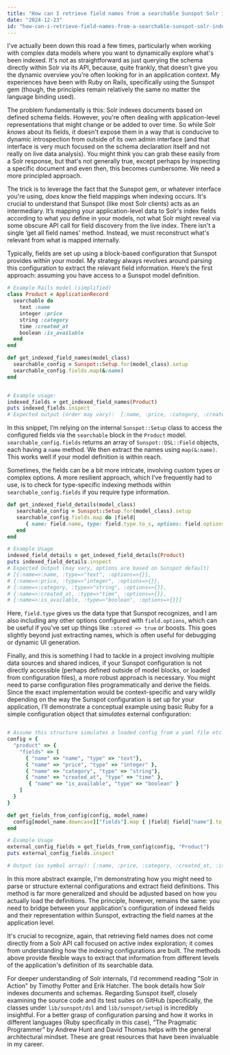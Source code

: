 ```yaml
---
title: "How can I retrieve field names from a searchable Sunspot Solr index?"
date: "2024-12-23"
id: "how-can-i-retrieve-field-names-from-a-searchable-sunspot-solr-index"
---
```


 I've actually been down this road a few times, particularly when working with complex data models where you want to dynamically explore what's been indexed. It's not as straightforward as just querying the schema directly within Solr via its API, because, quite frankly, that doesn't give you the dynamic overview you're often looking for in an application context. My experiences have been with Ruby on Rails, specifically using the Sunspot gem (though, the principles remain relatively the same no matter the language binding used).

The problem fundamentally is this: Solr indexes documents based on defined schema fields. However, you're often dealing with application-level representations that might change or be added to over time. So while Solr *knows* about its fields, it doesn't expose them in a way that is conducive to dynamic introspection from outside of its own admin interface (and that interface is very much focused on the schema declaration itself and not really on live data analysis). You might think you can grab these easily from a Solr response, but that's not generally true, except perhaps by inspecting a specific document and even then, this becomes cumbersome. We need a more principled approach.

The trick is to leverage the fact that the Sunspot gem, or whatever interface you're using, *does* know the field mappings when indexing occurs. It's crucial to understand that Sunspot (like most Solr clients) acts as an intermediary. It’s mapping your application-level data to Solr's index fields according to what *you* define in your models, not what Solr might reveal via some obscure API call for field discovery from the live index. There isn't a single ‘get all field names’ method. Instead, we must reconstruct what's relevant from what is mapped internally.

Typically, fields are set up using a block-based configuration that Sunspot provides within your model. My strategy always revolves around parsing this configuration to extract the relevant field information. Here’s the first approach: assuming you have access to a Sunspot model definition.

```ruby
# Example Rails model (simplified)
class Product < ApplicationRecord
  searchable do
    text :name
    integer :price
    string :category
    time :created_at
    boolean :is_available
  end
end

def get_indexed_field_names(model_class)
  searchable_config = Sunspot::Setup.for(model_class).setup
  searchable_config.fields.map(&:name)
end


# Example usage:
indexed_fields = get_indexed_field_names(Product)
puts indexed_fields.inspect
# Expected output (order may vary):  [:name, :price, :category, :created_at, :is_available]

```

In this snippet, I’m relying on the internal `Sunspot::Setup` class to access the configured fields via the `searchable` block in the `Product` model. `searchable_config.fields` returns an array of `Sunspot::DSL::Field` objects, each having a `name` method. We then extract the names using `map(&:name)`. This works well if your model definition is within reach.

Sometimes, the fields can be a bit more intricate, involving custom types or complex options. A more resilient approach, which I’ve frequently had to use, is to check for type-specific indexing methods within `searchable_config.fields` if you require type information.

```ruby
def get_indexed_field_details(model_class)
   searchable_config = Sunspot::Setup.for(model_class).setup
   searchable_config.fields.map do |field|
      { name: field.name, type: field.type.to_s, options: field.options }
   end
end

# Example Usage
indexed_field_details = get_indexed_field_details(Product)
puts indexed_field_details.inspect
# Expected Output (may vary, options are based on Sunspot default)
# [{:name=>:name, :type=>"text", :options=>{}},
# {:name=>:price, :type=>"integer", :options=>{}},
# {:name=>:category, :type=>"string", :options=>{}},
# {:name=>:created_at, :type=>"time", :options=>{}},
# {:name=>:is_available, :type=>"boolean", :options=>{}}]

```
Here, `field.type` gives us the data type that Sunspot recognizes, and I am also including any other options configured with `field.options`, which can be useful if you've set up things like `:stored => true` or boosts. This goes slightly beyond just extracting names, which is often useful for debugging or dynamic UI generation.

Finally, and this is something I had to tackle in a project involving multiple data sources and shared indices, if your Sunspot configuration is not directly accessible (perhaps defined outside of model blocks, or loaded from configuration files), a more robust approach is necessary. You might need to parse configuration files programmatically and derive the fields. Since the exact implementation would be context-specific and vary wildly depending on the way the Sunspot configuration is set up for your application, I’ll demonstrate a conceptual example using basic Ruby for a simple configuration object that *simulates* external configuration:

```ruby

# Assume this structure simulates a loaded config from a yaml file etc.
config = {
  "product" => {
    "fields" => [
      { "name" => "name", "type" => "text"},
      { "name" => "price", "type" => "integer" },
      { "name" => "category", "type" => "string"},
      { "name" => "created_at", "type" => "time" },
       { "name" => "is_available", "type" => "boolean" }
    ]
  }
}

def get_fields_from_config(config, model_name)
  config[model_name.downcase]["fields"].map { |field| field["name"].to_sym }
end

# Example Usage
external_config_fields = get_fields_from_config(config, "Product")
puts external_config_fields.inspect

# Output (as symbol array): [:name, :price, :category, :created_at, :is_available]
```

In this more abstract example, I'm demonstrating how you might need to parse or structure external configurations and extract field definitions. This method is far more generalized and should be adjusted based on how you actually load the definitions. The principle, however, remains the same: you need to bridge between your application's configuration of indexed fields and their representation within Sunspot, extracting the field names at the application level.

It's crucial to recognize, again, that retrieving field names does not come directly from a Solr API call focused on active index exploration; it comes from understanding how the indexing configurations are built. The methods above provide flexible ways to extract that information from different levels of the application's definition of its searchable data.

For deeper understanding of Solr internals, I'd recommend reading "Solr in Action" by Timothy Potter and Erik Hatcher. The book details how Solr indexes documents and schemas. Regarding Sunspot itself, closely examining the source code and its test suites on GitHub (specifically, the classes under `lib/sunspot/dsl` and `lib/sunspot/setup`) is incredibly insightful. For a better grasp of configuration parsing and how it works in different languages (Ruby specifically in this case), “The Pragmatic Programmer” by Andrew Hunt and David Thomas helps with the general architectural mindset. These are great resources that have been invaluable in my career.
